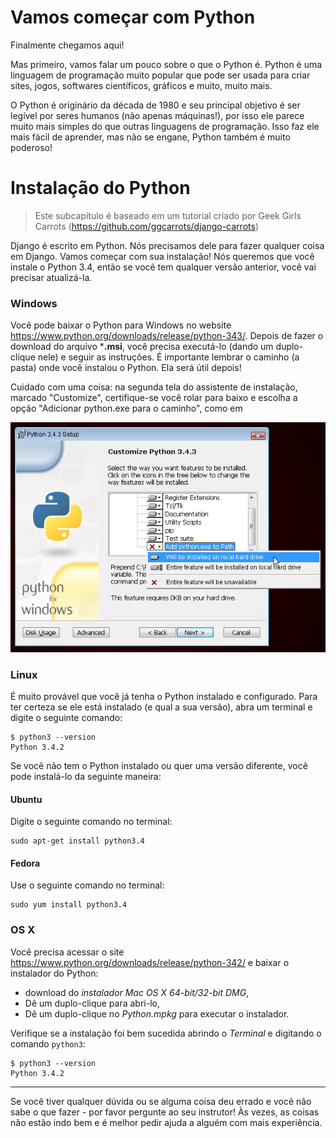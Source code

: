 # Vamos começar com Python

Finalmente chegamos aqui!

Mas primeiro, vamos falar um pouco sobre o que o Python é. Python é uma linguagem de programação muito popular que pode ser usada para criar sites, jogos, softwares científicos, gráficos e muito, muito mais.

O Python é originário da década de 1980 e seu principal objetivo é ser legível por seres humanos (não apenas máquinas!), por isso ele parece muito mais simples do que outras linguagens de programação. Isso faz ele mais fácil de aprender, mas não se engane, Python também é muito poderoso!

# Instalação do Python

> Este subcapítulo é baseado em um tutorial criado por Geek Girls Carrots (https://github.com/ggcarrots/django-carrots)

Django é escrito em Python. Nós precisamos dele para fazer qualquer coisa em Django. Vamos começar com sua instalação! Nós queremos que você instale o Python 3.4, então se você tem qualquer versão anterior, você vai precisar atualizá-la.

### Windows

Você pode baixar o Python para Windows no website https://www.python.org/downloads/release/python-343/. Depois de fazer o download do arquivo ***.msi**, você precisa executá-lo (dando um duplo-clique nele) e seguir as instruções. É importante lembrar o caminho (a pasta) onde você instalou o Python. Ela será útil depois!

Cuidado com uma coisa: na segunda tela do assistente de instalação, marcado "Customize", certifique-se você rolar para baixo e escolha a opção "Adicionar python.exe para o caminho", como em

![Não se esqueça de adicionar o Python para o Path][1]

 [1]: images/add_python_to_windows_path.png

### Linux

É muito provável que você já tenha o Python instalado e configurado. Para ter certeza se ele está instalado (e qual a sua versão), abra um terminal e digite o seguinte comando:

    $ python3 --version
    Python 3.4.2
    

Se você não tem o Python instalado ou quer uma versão diferente, você pode instalá-lo da seguinte maneira:

#### Ubuntu

Digite o seguinte comando no terminal:

    sudo apt-get install python3.4
    

#### Fedora

Use o seguinte comando no terminal:

    sudo yum install python3.4
    

### OS X

Você precisa acessar o site https://www.python.org/downloads/release/python-342/ e baixar o instalador do Python:

*   download do *instalador Mac OS X 64-bit/32-bit* *DMG*,
*   Dê um duplo-clique para abri-lo,
*   Dê um duplo-clique no *Python.mpkg* para executar o instalador.

Verifique se a instalação foi bem sucedida abrindo o *Terminal* e digitando o comando `python3`:

    $ python3 --version
    Python 3.4.2
    

* * *

Se você tiver qualquer dúvida ou se alguma coisa deu errado e você não sabe o que fazer - por favor pergunte ao seu instrutor! Às vezes, as coisas não estão indo bem e é melhor pedir ajuda a alguém com mais experiência.
